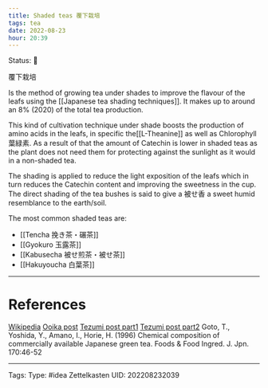 ```yaml
---
title: Shaded teas 覆下栽培
tags: tea
date: 2022-08-23
hour: 20:39
---
```

Status: 🌱

覆下栽培 

Is the method of growing tea under shades to improve the flavour of the leafs using the [[Japanese tea shading techniques]]. It makes up to around an 8% (2020) of the total tea production.

This kind of cultivation technique under shade boosts the production of amino acids in the leafs, in specific the[[L-Theanine]] as well as Chlorophyll 葉緑素. As a result of that the amount of Catechin is lower in shaded teas as the plant does not need them for protecting against the sunlight as it would in a non-shaded tea.

The shading is applied to reduce the light exposition of the leafs which in turn reduces the Catechin content and improving the sweetness in the cup. The direct shading of the tea bushes is said to give a 被せ香 a sweet humid resemblance to the earth/soil.

The most common shaded teas are:
- [[Tencha 挽き茶・碾茶]]
- [[Gyokuro 玉露茶]]
- [[Kabusecha 被せ煎茶・被せ茶]]
- [[Hakuyoucha 白葉茶]]



---
# References
[Wikipedia](https://en.wikipedia.org/wiki/Theanine)
[Ooika post](https://ooika.co/learn/tea-shading)
[Tezumi post part1](https://www.tezumi.com/blogs/tezumi-insights/a-deep-dive-into-shaded-teas-part-1-history-and-process)
[Tezumi post part2](https://www.tezumi.com/blogs/tezumi-insights/a-deep-dive-into-shaded-teas-part-2-the-science)
Goto, T., Yoshida, Y., Amano, I., Horie, H. (1996) Chemical composition of commercially available Japanese green tea. Foods & Food Ingred. J. Jpn. 170:46-52




---
Tags:
Type: #idea
Zettelkasten UID: 202208232039
